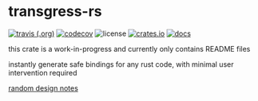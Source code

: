 # transgress-rs
[![travis (.org)](https://img.shields.io/travis/kazimuth/transgress-rs.svg?style=for-the-badge)](https://travis-ci.org/kazimuth/transgress-rs) [![codecov](https://img.shields.io/codecov/c/github/kazimuth/transgress-rs?style=for-the-badge&color=brightgreen)](https://codecov.io/gh/kazimuth/transgress-rs) ![license](https://img.shields.io/badge/license-MIT-blue?style=for-the-badge) [![crates.io](https://img.shields.io/crates/v/transgress?style=for-the-badge)](https://crates.io/crates/transgress) [![docs](https://img.shields.io/badge/docs-docs.rs-blue?style=for-the-badge)](https://docs.rs/transgress/)

this crate is a work-in-progress and currently only contains README files

instantly generate safe bindings for any rust code, with minimal user intervention required

[random design notes](./DESIGN.md)

